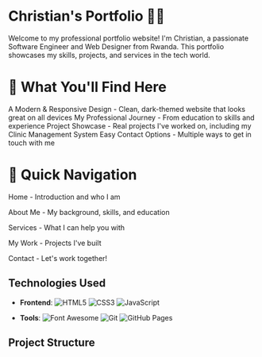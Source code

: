 # Christian's Portfolio 👨‍💻
Welcome to my professional portfolio website! I'm Christian, a passionate Software Engineer and Web Designer from Rwanda. This portfolio showcases my skills, projects, and services in the tech world.

# 🌟 What You'll Find Here
A Modern & Responsive Design - Clean, dark-themed website that looks great on all devices
My Professional Journey - From education to skills and experience
Project Showcase - Real projects I've worked on, including my Clinic Management System
Easy Contact Options - Multiple ways to get in touch with me

# 🚀 Quick Navigation
Home - Introduction and who I am

About Me - My background, skills, and education

Services - What I can help you with

My Work - Projects I've built

Contact - Let's work together!


## Technologies Used

- **Frontend**:
  ![HTML5](https://img.shields.io/badge/HTML5-E34F26?style=flat&logo=html5&logoColor=white)
  ![CSS3](https://img.shields.io/badge/CSS3-1572B6?style=flat&logo=css3&logoColor=white)
  ![JavaScript](https://img.shields.io/badge/JavaScript-F7DF1E?style=flat&logo=javascript&logoColor=black)
  
- **Tools**:
  ![Font Awesome](https://img.shields.io/badge/Font_Awesome-339AF0?style=flat&logo=fontawesome&logoColor=white)
  ![Git](https://img.shields.io/badge/Git-F05032?style=flat&logo=git&logoColor=white)
  ![GitHub Pages](https://img.shields.io/badge/GitHub_Pages-222222?style=flat&logo=githubpages&logoColor=white)

## Project Structure
